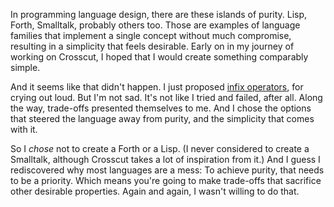 In programming language design, there are these islands of purity. Lisp, Forth,
Smalltalk, probably others too. Those are examples of language families that
implement a single concept without much compromise, resulting in a simplicity
that feels desirable. Early on in my journey of working on Crosscut, I hoped
that I would create something comparably simple.

And it seems like that didn't happen. I just proposed
[infix operators](/daily/2025-05-26), for crying out loud. But I'm not sad. It's
not like I tried and failed, after all. Along the way, trade-offs presented
themselves to me. And I chose the options that steered the language away from
purity, and the simplicity that comes with it.

So I _chose_ not to create a Forth or a Lisp. (I never considered to create a
Smalltalk, although Crosscut takes a lot of inspiration from it.) And I guess I
rediscovered why most languages are a mess: To achieve purity, that needs to be
a priority. Which means you're going to make trade-offs that sacrifice other
desirable properties. Again and again, I wasn't willing to do that.
